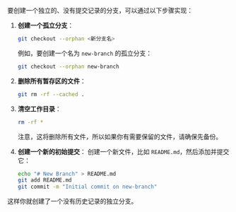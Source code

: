 要创建一个独立的、没有提交记录的分支，可以通过以下步骤实现：

1. **创建一个孤立分支**：
    ```bash
    git checkout --orphan <新分支名>
    ```
    例如，要创建一个名为 `new-branch` 的孤立分支：
    ```bash
    git checkout --orphan new-branch
    ```

2. **删除所有暂存区的文件**：
    ```bash
    git rm -rf --cached .
    ```

3. **清空工作目录**：
    ```bash
    rm -rf *
    ```
    注意，这将删除所有文件，所以如果你有需要保留的文件，请确保先备份。

4. **创建一个新的初始提交**：
    创建一个新文件，比如 `README.md`，然后添加并提交它：
    ```bash
    echo "# New Branch" > README.md
    git add README.md
    git commit -m "Initial commit on new-branch"
    ```

这样你就创建了一个没有历史记录的独立分支。